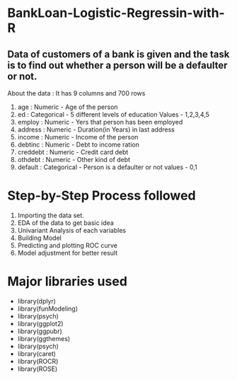 # BankLoan-Logistic-Regressin-with-R

## Data of customers of a bank is given and the task is to find out whether a person will be a defaulter or not.

About the data : It has 9 columns and 700 rows

1. age       : Numeric - Age of the person
2. ed        : Categorical - 5 different levels of education Values - 1,2,3,4,5
3. employ    : Numeric - Yers that person has been employed
4. address   : Numeric - Duration(in Years) in last address
5. income    : Numeric - Income of the person
6. debtinc   : Numeric - Debt to income ration
7. creddebt  : Numeric - Credit card debt
8. othdebt   : Numeric - Other kind of debt
9. default   : Categorical - Person is a defaulter or not values - 0,1


# Step-by-Step Process followed

1. Importing the data set.
2. EDA of the data to get basic idea
3. Univariant Analysis of each variables
4. Building Model
5. Predicting and plotting ROC curve
6. Model adjustment for better result


# Major libraries used

- library(dplyr) 
- library(funModeling)
- library(psych)
- library(ggplot2)
- library(ggpubr)
- library(ggthemes)
- library(psych)
- library(caret)
- library(ROCR)
- library(ROSE)
